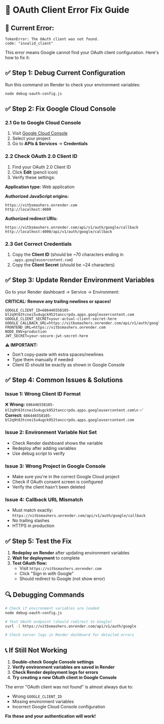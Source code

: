 # 🔧 OAuth Client Error Fix Guide

## 🚨 **Current Error:**
```
TokenError: The OAuth client was not found.
code: "invalid_client"
```

This error means Google cannot find your OAuth client configuration. Here's how to fix it:

## ✅ **Step 1: Debug Current Configuration**

Run this command on Render to check your environment variables:
```bash
node debug-oauth-config.js
```

## ✅ **Step 2: Fix Google Cloud Console**

### **2.1 Go to Google Cloud Console**
1. Visit [Google Cloud Console](https://console.cloud.google.com/)
2. Select your project
3. Go to **APIs & Services** → **Credentials**

### **2.2 Check OAuth 2.0 Client ID**
1. Find your OAuth 2.0 Client ID
2. Click **Edit** (pencil icon)
3. Verify these settings:

**Application type:** Web application

**Authorized JavaScript origins:**
```
https://vitbsmashers.onrender.com
http://localhost:4000
```

**Authorized redirect URIs:**
```
https://vitbsmashers.onrender.com/api/v1/auth/google/callback
http://localhost:4000/api/v1/auth/google/callback
```

### **2.3 Get Correct Credentials**
1. Copy the **Client ID** (should be ~70 characters ending in `.apps.googleusercontent.com`)
2. Copy the **Client Secret** (should be ~24 characters)

## ✅ **Step 3: Update Render Environment Variables**

Go to your Render dashboard → Service → Environment:

**CRITICAL: Remove any trailing newlines or spaces!**

```
GOOGLE_CLIENT_ID=686446558105-bl2q9t63tcnei5u4ugck952tanccrpdu.apps.googleusercontent.com
GOOGLE_CLIENT_SECRET=your-actual-client-secret-here
GOOGLE_CALLBACK_URL=https://vitbsmashers.onrender.com/api/v1/auth/google/callback
FRONTEND_URL=https://vitbsmashers.onrender.com
NODE_ENV=production
JWT_SECRET=your-secure-jwt-secret-here
```

**⚠️ IMPORTANT:** 
- Don't copy-paste with extra spaces/newlines
- Type them manually if needed
- Client ID should be exactly as shown in Google Console

## ✅ **Step 4: Common Issues & Solutions**

### **Issue 1: Wrong Client ID Format**
❌ **Wrong:** `686446558105-bl2q9t63tcnei5u4ugck952tanccrpdu.apps.googleusercontent.com\n`
✅ **Correct:** `686446558105-bl2q9t63tcnei5u4ugck952tanccrpdu.apps.googleusercontent.com`

### **Issue 2: Environment Variable Not Set**
- Check Render dashboard shows the variable
- Redeploy after adding variables
- Use debug script to verify

### **Issue 3: Wrong Project in Google Console**
- Make sure you're in the correct Google Cloud project
- Check if OAuth consent screen is configured
- Verify the client hasn't been deleted

### **Issue 4: Callback URL Mismatch**
- Must match exactly: `https://vitbsmashers.onrender.com/api/v1/auth/google/callback`
- No trailing slashes
- HTTPS in production

## ✅ **Step 5: Test the Fix**

1. **Redeploy on Render** after updating environment variables
2. **Wait for deployment** to complete
3. **Test OAuth flow:**
   - Visit `https://vitbsmashers.onrender.com`
   - Click "Sign in with Google"
   - Should redirect to Google (not show error)

## 🔍 **Debugging Commands**

```bash
# Check if environment variables are loaded
node debug-oauth-config.js

# Test OAuth endpoint (should redirect to Google)
curl -I https://vitbsmashers.onrender.com/api/v1/auth/google

# Check server logs in Render dashboard for detailed errors
```

## 📞 **If Still Not Working**

1. **Double-check Google Console settings**
2. **Verify environment variables are saved in Render**
3. **Check Render deployment logs for errors**
4. **Try creating a new OAuth client in Google Console**

The error "OAuth client was not found" is almost always due to:
- Wrong `GOOGLE_CLIENT_ID` 
- Missing environment variables
- Incorrect Google Cloud Console configuration

**Fix these and your authentication will work!**
